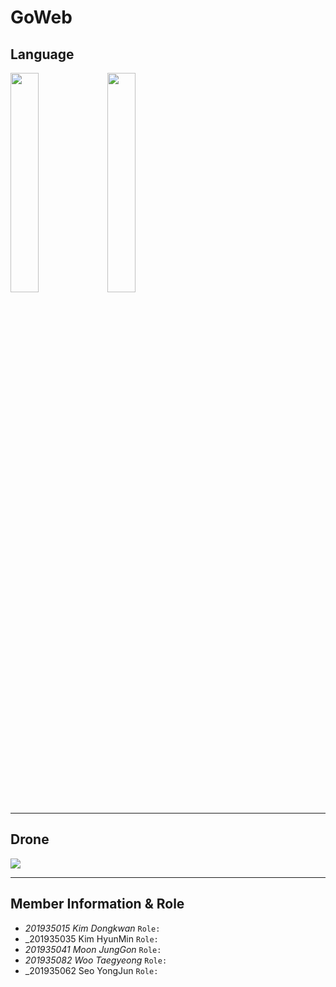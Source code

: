 # GoWeb

## **Language**
<img src="https://github.com/DongkwanKim00/GoWeb/assets/112566149/4e441355-cec4-41cc-b5c4-4acb6cf3dfcf" width="30%"/>
<img src="https://github.com/DongkwanKim00/GoWeb/assets/112566149/c7c7bdf9-9835-46b2-a8d6-4c7d1f86e6fd" width="30%"/>

***
## **Drone**
<img src="https://github.com/DongkwanKim00/GoWeb/assets/112566149/001040dc-bc24-4c76-8688-0420ca2213cf" />

***
## **Member Information & Role**<br>
* _201935015 Kim Dongkwan_ `Role: `
* _201935035 Kim HyunMin `Role: `
* _201935041 Moon JungGon_ `Role: `
* _201935082 Woo Taegyeong_ `Role: `
* _201935062 Seo YongJun `Role: `
